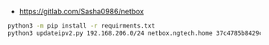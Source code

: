 * https://gitlab.com/Sasha0986/netbox

```bash
python3 -m pip install -r requirments.txt
python3 updateipv2.py 192.168.206.0/24 netbox.ngtech.home 37c4785b8429cb1483eeb05f59c3ec3c3752c854
```
